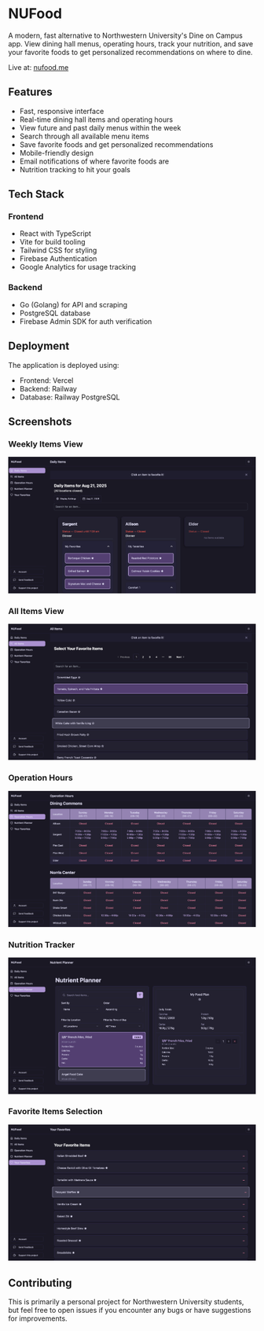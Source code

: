 # NUFood

A modern, fast alternative to Northwestern University's Dine on Campus app. View dining hall menus, operating hours, track your nutrition, and save your favorite foods to get personalized recommendations on where to dine.

Live at: [nufood.me](https://nufood.me)

## Features

-  Fast, responsive interface
-  Real-time dining hall items and operating hours
-  View future and past daily menus within the week
-  Search through all available menu items
-  Save favorite foods and get personalized recommendations
-  Mobile-friendly design
-  Email notifications of where favorite foods are
-  Nutrition tracking to hit your goals

## Tech Stack

### Frontend
- React with TypeScript
- Vite for build tooling
- Tailwind CSS for styling
- Firebase Authentication
- Google Analytics for usage tracking

### Backend
- Go (Golang) for API and scraping
- PostgreSQL database 
- Firebase Admin SDK for auth verification

## Deployment

The application is deployed using:
- Frontend: Vercel
- Backend: Railway
- Database: Railway PostgreSQL

## Screenshots

### Weekly Items View
![Weekly Items View showing dining locations items and their current status](./frontend/public/images/main.png)

### All Items View
![Display of all historical items that Northwestern has served.](./frontend/public/images/allItems.png)

### Operation Hours
![Operation Hours View showing dining locations and their status](./frontend/public/images/operationTimes.png)

### Nutrition Tracker
![Nutrition Tracker that allows you to see the macros of the foods being served.](./frontend/public/images/nutrition.png)

### Favorite Items Selection
![Favorite Items View showing your selected favorites.](./frontend/public/images/favorites.png)

## Contributing

This is primarily a personal project for Northwestern University students, but feel free to open issues if you encounter any bugs or have suggestions for improvements.
